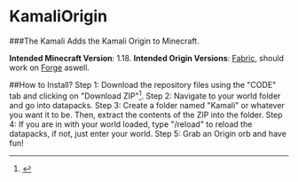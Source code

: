 # KamaliOrigin
###The Kamali
Adds the Kamali Origin to Minecraft.

**Intended Minecraft Version**: 1.18.
**Intended Origin Versions**: [Fabric](https://www.curseforge.com/minecraft/mc-mods/origins), should work on [Forge](https://www.curseforge.com/minecraft/mc-mods/origins-forge) aswell.

##How to Install?
Step 1: Download the repository files using the "CODE" tab and clicking on "Download ZIP"[^1].
Step 2: Navigate to your world folder and go into datapacks.
Step 3: Create a folder named "Kamali" or whatever you want it to be. Then, extract the contents of the ZIP into the folder.
Step 4: If you are in with your world loaded, type "/reload" to reload the datapacks, if not, just enter your world.
Step 5: Grab an Origin orb and have fun!


[^1]: <picture><source media="(prefers-color-scheme: dark)" srcset="https://i.imgur.com/sk0Kbnp.png"></picture>
